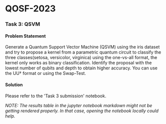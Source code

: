 # QOSF-2023

### Task 3: QSVM

#### Problem Statement

Generate a Quantum Support Vector Machine (QSVM) using the iris dataset 
and try to propose a kernel from a parametric quantum circuit to classify 
the three classes(setosa, versicolor, virginica) using the one-vs-all format,
the kernel only works as binary classification. Identify the proposal with
the lowest number of qubits and depth to obtain higher accuracy. You can 
use the UU† format or using the Swap-Test.

#### Solution

Please refer to the 'Task 3 submission' notebook.

_NOTE: The results table in the jupyter notebook markdown might not be getting
rendered properly. In that case, opening the notebook locally could help._

